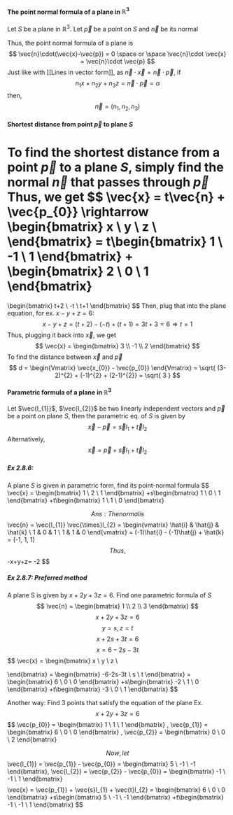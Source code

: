 #### The point normal formula of a plane in $\mathbb{R}^3$
Let $S$ be a plane in $\mathbb{R}^3$. Let $\vec{p}$ be a point on $S$ and $\vec{n}$ be its normal

Thus, the point normal formula of a plane is
$$
\vec{n}\cdot(\vec{x}-\vec{p}) = 0 \space or \space \vec{n}\cdot \vec{x} = \vec{n}\cdot \vec{p}
$$
Just like with [[Lines in vector form]], as $\vec{n} \cdot \vec{x} = \vec{n} \cdot \vec{p}$, if
$$
n_{1}x+n_{2}y+n_{3}z = \vec{n}\cdot \vec{p} = \alpha
$$
then,
$$
\vec{n} = (n_{1}, n_{2}, n_{3})
$$

#### Shortest distance from point $\vec{p}$ to plane $S$
To find the shortest distance from a point $\vec{p}$ to a plane $S$, simply find the normal $\vec{n}$ that passes through $\vec{p}$
Thus, we get 
$$
\vec{x} = t\vec{n} + \vec{p_{0}} \rightarrow \begin{bmatrix}
x \\
y \\
z \\
\end{bmatrix} = 
t\begin{bmatrix}
1 \\
-1 \\
1
\end{bmatrix}
+
\begin{bmatrix}
2 \\
0 \\
1
\end{bmatrix}
= 
\begin{bmatrix}
t+2 \\
-t \\
t+1
\end{bmatrix}
$$
Then, plug that into the plane equation, for ex. $x -y + z  = 6$:
$$
x - y + z = (t+2) - (-t) + (t+1) = 3t+3 = 6 \Rightarrow t = 1
$$
Thus, plugging it back into $\vec{x}$, we get
$$
\vec{x} = \begin{bmatrix}
3 \\
-1 \\
2 
\end{bmatrix}
$$
To find the distance between $\vec{x}$ and $\vec{p}$
$$
d = \begin{Vmatrix}
\vec{x_{0}} - \vec{p_{0}} \end{Vmatrix}
= \sqrt{ (3-2)^{2} + (-1)^{2} + (2-1)^{2}} = \sqrt{ 3 }
$$
#### Parametric formula of a plane in $\mathbb{R}^3$
Let $\vec{l_{1}}$, $\vec{l_{2}}$ be two linearly independent vectors and $\vec{p}$ be a point on plane $S$, then the parametric eq. of $S$ is given by
$$
\vec{x} - \vec{p} = \vec{s}l_{1} + \vec{t}l_{2}
$$
Alternatively,
$$
\vec{x} = \vec{p} + \vec{s}l_{1} + \vec{t}l_{2}
$$


##### Ex 2.8.6:
A plane $S$ is given in parametric form, find its point-normal formula
$$
\vec{x} = \begin{bmatrix}
1 \\
2 \\
1
\end{bmatrix}
+s\begin{bmatrix}
1 \\
0 \\
1
\end{bmatrix}
+t\begin{bmatrix}
1 \\
1 \\
0 
\end{bmatrix}

$$
Ans: The normal is
$$
\vec{n} = \vec{l_{1}} \vec{\times}l_{2} = \begin{vmatrix}
\hat{i} & \hat{j} & \hat{k} \\
1 & 0 & 1  \\
1 & 1 & 0
\end{vmatrix}
= (-1)\hat{i} - (-1)\hat{j} + \hat{k} = (-1, 1, 1)
$$
Thus,
$$
-x+y+z= -2
$$
##### Ex 2.8.7: *Preferred method*
A plane S is given by $x + 2y + 3z = 6$. Find one parametric formula of $S$
$$
\vec{n} = \begin{bmatrix}
1 \\
2 \\
3
\end{bmatrix}
$$
$$
x + 2y + 3z = 6
$$
$$
y = s, z = t
$$
$$
x + 2s + 3t = 6
$$
$$
x = 6 - 2s-3t
$$
$$
\vec{x} = \begin{bmatrix}
x \\
y \\
z \\

\end{bmatrix}
= \begin{bmatrix}
-6-2s-3t \\
s \\
t
\end{bmatrix}
= \begin{bmatrix}
6 \\
0 \\
0
\end{bmatrix}
+s\begin{bmatrix}
-2 \\
 1 \\
0
\end{bmatrix}
+t\begin{bmatrix}
-3 \\
0 \\
1
\end{bmatrix}
$$

Another way:
Find 3 points that satisfy the equation of the plane
Ex.
$$
x + 2y + 3z = 6
$$
$$
\vec{p_{0}} = \begin{bmatrix}
1 \\
1 \\
1
\end{bmatrix}
, \vec{p_{1}} = \begin{bmatrix}
6 \\
0 \\
0
\end{bmatrix}
, \vec{p_{2}} = \begin{bmatrix}
0 \\
0 \\
2
\end{bmatrix}

$$
Now, let
$$
\vec{l_{1}} = \vec{p_{1}} - \vec{p_{0}} = \begin{bmatrix}
5 \\
-1 \\
-1
\end{bmatrix}, 
\vec{l_{2}} = \vec{p_{2}} - \vec{p_{0}} = \begin{bmatrix}
-1 \\
-1 \\
1
\end{bmatrix}
$$
$$
\vec{x} = \vec{p_{1}} + \vec{s}l_{1} + \vec{t}l_{2} = \begin{bmatrix}
6 \\
0 \\
0
\end{bmatrix}
+s\begin{bmatrix}
5 \\
-1 \\
-1
\end{bmatrix}
+t\begin{bmatrix}
-1 \\
-1 \\
1
\end{bmatrix}
$$
